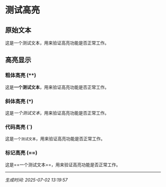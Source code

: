 # 测试高亮

## 原始文本
这是一个测试文本，用来验证高亮功能是否正常工作。

## 高亮显示

### 粗体高亮 (**)
这是**一个测试文本**，用来验证高亮功能是否正常工作。

### 斜体高亮 (*)
这是*一个测试文本*，用来验证高亮功能是否正常工作。

### 代码高亮 (`)
这是`一个测试文本`，用来验证高亮功能是否正常工作。

### 标记高亮 (==)
这是==一个测试文本==，用来验证高亮功能是否正常工作。

---
*生成时间: 2025-07-02 13:19:57*
